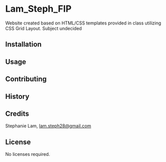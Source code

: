 # Lam_Steph_FIP
Website created based on HTML/CSS templates provided in class utilizing CSS Grid Layout. Subject undecided

## Installation


## Usage


## Contributing


## History


## Credits
Stephanie Lam, lam.steph28@gmail.com

## License
No licenses required.

